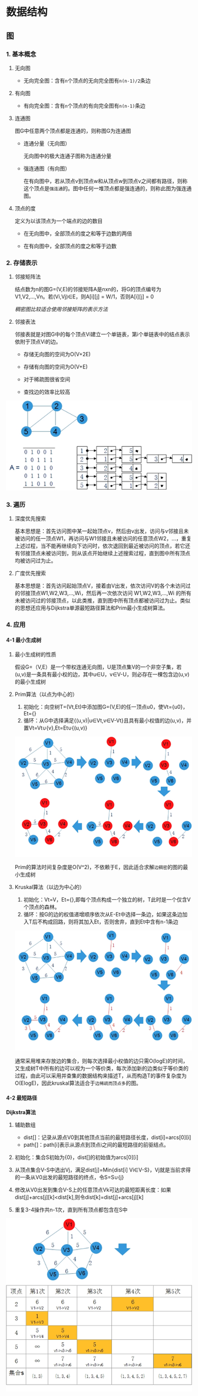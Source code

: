 # 数据结构

## 图

### 1. 基本概念

1. 无向图

    * 无向完全图：含有`n`个顶点的无向完全图有`n(n-1)/2`条边

2. 有向图

    * 有向完全图：含有`n`个顶点的有向完全图有`n(n-1)`条边

3. 连通图

    图G中任意两个顶点都是连通的，则称图G为连通图

    * 连通分量（无向图）

        无向图中的极大连通子图称为连通分量

    * 强连通图（有向图）

        在有向图中，若从顶点v到顶点w和从顶点w到顶点v之间都有路径，则称这个顶点是`强连通`的。图中任何一堆顶点都是强连通的，则称此图为强连通图。

4. 顶点的度

    定义为以该顶点为一个端点的边的数目

    * 在无向图中，全部顶点的度之和等于边数的两倍

    * 在有向图中，全部顶点的度之和等于边数

### 2. 存储表示

1. 邻接矩阵法

    结点数为n的图G=(V,E)的邻接矩阵A是nxn的，将G的顶点编号为V1,V2,...,Vn。若(Vi,Vj)∈E，则A[i][j] = W/1，否则A[i][j] = 0

    *稠密图比较适合使用邻接矩阵的表示方法*

2. 邻接表法

    邻接表就是对图G中的每个顶点Vi建立一个单链表，第i个单链表中的结点表示依附于顶点Vi的边。

    * 存储无向图的空间为O(V+2E)

    * 存储有向图的空间为O(V+E)

    * 对于稀疏图很省空间

    * 查找边的效率比较高

![graph-store](./img/graph-store.jpg)

### 3. 遍历

1. 深度优先搜索

    基本思想是：首先访问图中某一起始顶点v，然后由v出发，访问与v邻接且未被访问的任一顶点W1，再访问与W1邻接且未被访问的任意顶点W2，...，重复上述过程，当不能再继续向下访问时，依次退回到最近被访问的顶点，若它还有邻接顶点未被访问到，则从该点开始继续上述搜索过程，直到图中所有顶点均被访问过为止。

2. 广度优先搜索

    基本思想是：首先访问起始顶点V，接着由V出发，依次访问V的各个未访问过的邻接顶点W1,W2,W3,...,Wi，然后再一次依次访问 W1,W2,W3,...,Wi 的所有未被访问过的邻接顶点，以此类推，直到图中所有顶点都被访问过为止。类似的思想还应用与Dijkstra单源最短路径算法和Prim最小生成树算法。

### 4. 应用

#### 4-1 最小生成树

1. 最小生成树的性质

    假设G=（V,E）是一个带权连通无向图，U是顶点集V的一个非空子集，若(u,v)是一条具有最小权的边，其中u∈U，v∈V-U，则必存在一棵包含边(u,v)的最小生成树

2. Prim算法（以点为中心的）

    1. 初始化：向空树T=(Vt,Et)中添加图G=(V,E)的任一顶点u0，使Vt={u0}，Et={}
    2. 循环：从G中选择满足{(u,v)|u∈Vt,v∈V-Vt}且具有最小权值的边(u,v)，并置Vt=Vt∪{v},Et=Et∪{(u,v)}

    ![prim](./img/prim.jpg)

    Prim的算法时间复杂度是O(V^2)，不依赖于E，因此适合求解`边稠密`的图的最小生成树

3. Kruskal算法（以边为中心的）

    1. 初始化：Vt=V，Et={},即每个顶点构成一个独立的树，T此时是一个仅含V个顶点的森林。
    2. 循环：按G的边的权值递增顺序依次从E-Et中选择一条边，如果这条边加入T后不构成回路，则将其加入Et，否则舍弃，直到Et中含有n-1条边

    ![kruskal](./img/kruskal.jpg)

    通常采用堆来存放边的集合，则每次选择最小权值的边只需O(logE)的时间，又生成树T中所有的边可以视为一个等价类，每次添加新的边类似于等价类的过程，由此可以采用并查集的数据结构来描述T，从而构造T的事件复杂度为O(ElogE)，因此kruskal算法适合于`边稀疏而顶点多`的图。

#### 4-2 最短路径

**Dijkstra算法**

1. 辅助数组

    * dist[]：记录从源点V0到其他顶点当前的最短路径长度，dist[i]=arcs[0][i]
    * path[]：path[i]表示从源点到顶点i之间的最短路径的前驱结点。

2. 初始化：集合S初始为{0}，dist[]的初始值为arcs[0][i]

3. 从顶点集合V-S中选出Vj，满足dist[j]=Min{dist[i] Vi∈V-S}，Vj就是当前求得的一条从V0出发的最短路径的终点，令S=S∪{j}

4. 修改从V0出发到集合V-S上的任意顶点Vk可达的最短距离长度：如果dist[j]+arcs[j][k]<dist[k],则令dist[k]=dist[j]+arcs[j][k]

5. 重复3-4操作共n-1次，直到所有顶点都包含在S中

![dijkstra](./img/dijkstra.jpg)


